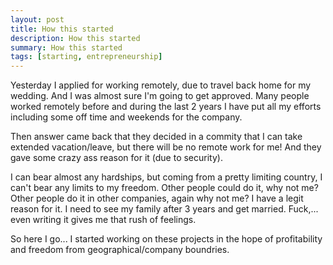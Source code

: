 ```yaml
---
layout: post
title: How this started
description: How this started
summary: How this started
tags: [starting, entrepreneurship]
---
```


Yesterday I applied for working remotely, due to travel back home for my wedding. And I was almost sure I'm going to get approved. Many people worked remotely before and during the last 2 years I have put all my efforts including some off time and weekends for the company.

Then answer came back that they decided in a commity that I can take extended vacation/leave, but there will be no remote work for me! And they gave some crazy ass reason for it (due to security).

I can bear almost any hardships, but coming from a pretty limiting country, I can't bear any limits to my freedom. Other people could do it, why not me? Other people do it in other companies, again why not me? I have a legit reason for it. I need to see my family after 3 years and get married. Fuck,... even writing it gives me that rush of feelings.

So here I go... I started working on these projects in the hope of profitability and freedom from geographical/company boundries.